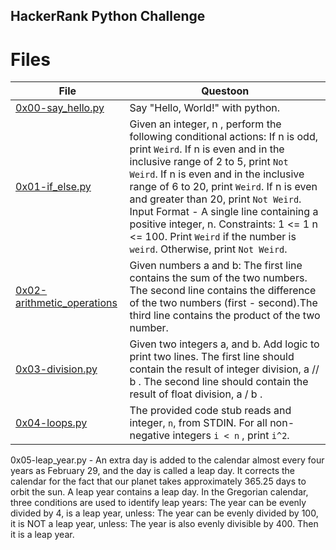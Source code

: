 ## HackerRank Python Challenge

# Files

| File                                                     | Questoon                                                                                                                                                                                                                                                                                                                                                                                                                                                      |
| -------------------------------------------------------- | ------------------------------------------------------------------------------------------------------------------------------------------------------------------------------------------------------------------------------------------------------------------------------------------------------------------------------------------------------------------------------------------------------------------------------------------------------------- |
| [0x00-say_hello.py](0x00-say_hello.py)                   | Say "Hello, World!" with python.                                                                                                                                                                                                                                                                                                                                                                                                                              |
| [0x01-if_else.py](0x01-if_else.py)                       | Given an integer, n , perform the following conditional actions: If n is odd, print `Weird`. If n is even and in the inclusive range of 2 to 5, print `Not Weird`. If n is even and in the inclusive range of 6 to 20, print `Weird`. If n is even and greater than 20, print `Not Weird`. Input Format - A single line containing a positive integer, n. Constraints: 1 <= 1 n <= 100. Print `Weird` if the number is `weird`. Otherwise, print `Not Weird`. |
| [0x02-arithmetic_operations](0x02-arithmetic_operations) | Given numbers a and b: The first line contains the sum of the two numbers. The second line contains the difference of the two numbers (first - second).The third line contains the product of the two number.                                                                                                                                                                                                                                                 |
| [0x03-division.py](0x03-division.py)                     | Given two integers a, and b. Add logic to print two lines. The first line should contain the result of integer division, a // b . The second line should contain the result of float division, a / b .                                                                                                                                                                                                                                                        |
| [0x04-loops.py](0x04-loops.py)                           | The provided code stub reads and integer, `n`, from STDIN. For all non-negative integers `i < n` , print `i^2`.                                                                                                                                                                                                                                                                                                                                               |

0x05-leap_year.py - An extra day is added to the calendar almost every four years as February 29, and the day is called a leap day. It corrects the calendar for the fact that our planet takes approximately 365.25 days to orbit the sun. A leap year contains a leap day. In the Gregorian calendar, three conditions are used to identify leap years: The year can be evenly divided by 4, is a leap year, unless: The year can be evenly divided by 100, it is NOT a leap year, unless: The year is also evenly divisible by 400. Then it is a leap year.
